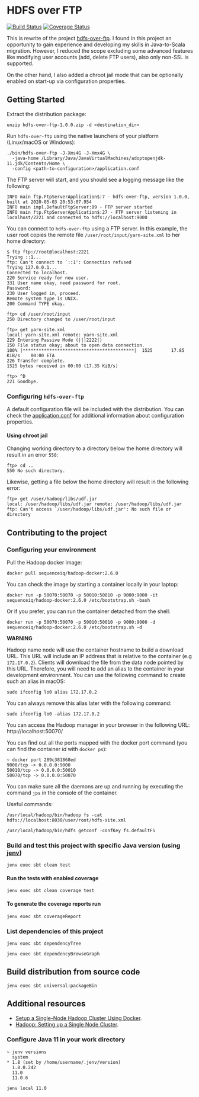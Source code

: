 # HDFS over FTP

[![Build Status](https://travis-ci.org/etorres/hdfs-over-ftp.svg?branch=master)](https://travis-ci.org/etorres/hdfs-over-ftp) [![Coverage Status](https://coveralls.io/repos/github/etorres/hdfs-over-ftp/badge.svg?branch=master)](https://coveralls.io/github/etorres/hdfs-over-ftp?branch=master)

This is rewrite of the project [hdfs-over-ftp](https://github.com/iponweb/hdfs-over-ftp). I found in this project an opportunity to gain experience and developing my skills in Java-to-Scala migration. However, I reduced the scope excluding some advanced features like modifying user accounts (add, delete FTP users), also only non-SSL is supported.

On the other hand, I also added a chroot jail mode that can be optionally enabled on start-up via configuration properties.

## Getting Started

Extract the distribution package:

```shell script
unzip hdfs-over-ftp-1.0.0.zip -d <destination_dir>
```

Run `hdfs-over-ftp` using the native launchers of your platform (Linux/macOS or Windows):

```shell script
./bin/hdfs-over-ftp -J-Xms4G -J-Xmx4G \
  -java-home /Library/Java/JavaVirtualMachines/adoptopenjdk-11.jdk/Contents/Home \
  -config <path-to-configuration>/application.conf
```

The FTP server will start, and you should see a logging message like the following:

```text
INFO main ftp.FtpServerApplication$:7 - hdfs-over-ftp, version 1.0.0, built at 2020-05-03 20:53:07.954
INFO main impl.DefaultFtpServer:89 - FTP server started
INFO main ftp.FtpServerApplication$:27 - FTP server listening in localhost/2221 and connected to hdfs://localhost:9000
```

You can connect to `hdfs-over-ftp` using a FTP server. In this example, the user root copies the remote file `/user/root/input/yarn-site.xml` to her home directory:

```text
$ ftp ftp://root@localhost:2221
Trying ::1...
ftp: Can't connect to `::1': Connection refused
Trying 127.0.0.1...
Connected to localhost.
220 Service ready for new user.
331 User name okay, need password for root.
Password:
230 User logged in, proceed.
Remote system type is UNIX.
200 Command TYPE okay.

ftp> cd /user/root/input
250 Directory changed to /user/root/input

ftp> get yarn-site.xml
local: yarn-site.xml remote: yarn-site.xml
229 Entering Passive Mode (|||2222|)
150 File status okay; about to open data connection.
100% |******************************************|  1525       17.85 KiB/s    00:00 ETA
226 Transfer complete.
1525 bytes received in 00:00 (17.35 KiB/s)

ftp> ^D
221 Goodbye.
```

### Configuring `hdfs-over-ftp`

A default configuration file will be included with the distribution. You can check the [application.conf](src/main/resources/application.conf) for additional information about configuration properties.

#### Using chroot jail

Changing working directory to a directory below the home directory will result in an error `550`:

```text
ftp> cd ..
550 No such directory.
```

Likewise, getting a file below the home directory will result in the following error:

```text
ftp> get /user/hadoop/libs/udf.jar
local: /user/hadoop/libs/udf.jar remote: /user/hadoop/libs/udf.jar
ftp: Can't access `/user/hadoop/libs/udf.jar': No such file or directory
```

## Contributing to the project

### Configuring your environment

Pull the Hadoop docker image:

```shell script
docker pull sequenceiq/hadoop-docker:2.6.0
```

You can check the image by starting a container locally in your laptop:

```shell script
docker run -p 50070:50070 -p 50010:50010 -p 9000:9000 -it sequenceiq/hadoop-docker:2.6.0 /etc/bootstrap.sh -bash
```

Or if you prefer, you can run the container detached from the shell:

```shell script
docker run -p 50070:50070 -p 50010:50010 -p 9000:9000 -d sequenceiq/hadoop-docker:2.6.0 /etc/bootstrap.sh -d
```

__WARNING__

Hadoop name node will use the container hostname to build a download URL. This URL will include an IP address that is relative to the container (e.g `172.17.0.2`). Clients will download the file from the data node pointed by this URL. Therefore, you will need to add an alias to the container in your development environment. You can use the following command to create such an alias in macOS:

```shell script
sudo ifconfig lo0 alias 172.17.0.2
```

You can always remove this alias later with the following command:

```shell script
sudo ifconfig lo0 -alias 172.17.0.2
```

You can access the Hadoop manager in your browser in the following URL: http://localhost:50070/

You can find out all the ports mapped with the docker port command (you can find the container _id_ with `docker ps`):

```text
~ docker port 289c381868ed
9000/tcp -> 0.0.0.0:9000
50010/tcp -> 0.0.0.0:50010
50070/tcp -> 0.0.0.0:50070
```

You can make sure all the daemons are up and running by executing the command `jps` in the console of the container.

Useful commands:

```shell script
/usr/local/hadoop/bin/hadoop fs -cat hdfs://localhost:8030/user/root/hdfs-site.xml

/usr/local/hadoop/bin/hdfs getconf -confKey fs.defaultFS
```

### Build and test this project with specific Java version (using [jenv](https://www.jenv.be/))

```shell script
jenv exec sbt clean test
```

#### Run the tests with enabled coverage

```shell script
jenv exec sbt clean coverage test
```

#### To generate the coverage reports run

```shell script
jenv exec sbt coverageReport
```

### List dependencies of this project

```shell script
jenv exec sbt dependencyTree
```

```shell script
jenv exec sbt dependencyBrowseGraph
```

## Build distribution from source code

```shell script
jenv exec sbt universal:packageBin
```

## Additional resources

* [Setup a Single-Node Hadoop Cluster Using Docker](https://www.alibabacloud.com/blog/setup-a-single-node-hadoop-cluster-using-docker_595278).
* [Hadoop: Setting up a Single Node Cluster](https://hadoop.apache.org/docs/stable/hadoop-project-dist/hadoop-common/SingleCluster.html).

### Configure Java 11 in your work directory

```text
~ jenv versions
  system
* 1.8 (set by /home/username/.jenv/version)
  1.8.0.242
  11.0
  11.0.6
```

```shell script
jenv local 11.0
```
